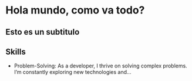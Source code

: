# Hola mundo, como va todo?
## Esto es un subtitulo

## Skills
- Problem-Solving: As a developer, I thrive on solving complex problems. I’m constantly exploring new technologies and...